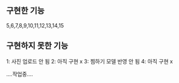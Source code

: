 ## 구현한 기능

5,6,7,8,9,10,11,12,13,14,15

## 구현하지 못한 기능

1: 사진 업로드 안 됨
2: 아직 구현 x
3: 찜하기 모델 반영 안 됨
4: 아직 구현 x

....작업중....
